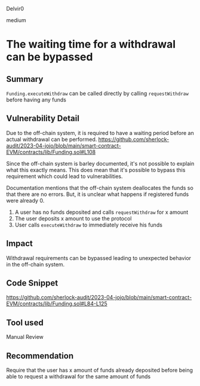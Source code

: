 Delvir0

medium

# The waiting time for a withdrawal can be bypassed

## Summary
`Funding.executeWithdraw` can be called directly by calling `requestWithdraw` before having any funds
## Vulnerability Detail
Due to the off-chain system, it is required to have a waiting period before an actual withdrawal  can be performed.
https://github.com/sherlock-audit/2023-04-jojo/blob/main/smart-contract-EVM/contracts/lib/Funding.sol#L108

Since the off-chain system is barley documented, it's not possible to explain what this exactly means.
This does mean that it's possible to bypass this requirement which could lead to vulnerabilities.

Documentation mentions that the off-chain system deallocates the funds so that there are no errors.
But, it is unclear what happens if registered funds were already 0. 

1. A user has no funds deposited and calls `requestWithdraw` for x amount
2. The user deposits x amount to use the protocol
3. User calls `executeWithdraw` to immediately receive his funds
## Impact
Withdrawal requirements can be bypassed leading to unexpected behavior in the off-chain system.
## Code Snippet
https://github.com/sherlock-audit/2023-04-jojo/blob/main/smart-contract-EVM/contracts/lib/Funding.sol#L84-L125
## Tool used

Manual Review

## Recommendation
Require that the user has x amount of funds already deposited before being able to request a withdrawal for the same amount of funds